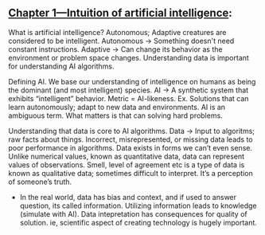 ## [Chapter 1—Intuition of artificial intelligence](https://github.com/Nikhil-Singla/techPrep/blob/main/bookReading/Grokking/ChapterOne.txt):


What is artificial intelligence?
Autonomous; Adaptive creatures are considered to be intelligent. 
Autonomous -> Something doesn't need constant instructions. 
Adaptive -> Can change its behavior as the environment or problem space changes.
Understanding data is important for understanding AI algorithms.

Defining AI.
We base our understanding of intelligence on humans as being the dominant (and most intelligent) species.
AI -> A synthetic system that exhibits “intelligent” behavior.
Metric = AI-likeness. Ex. Solutions that can learn autonomously; adapt to new data and environments.
AI is an ambiguous term. What matters is that can solving hard problems.

Understanding that data is core to AI algorithms.
Data -> Input to algoritms; raw facts about things. Incorrect, misrepresented, or missing data leads to poor performance in algorithms.
Data exists in forms we can’t even sense. Unlike numerical values, known as quantitative data, data can represent values of observations.
Smell, level of agreement etc is a type of data is known as qualitative data; sometimes difficult to interpret. It’s a perception of someone’s truth.
- In the real world, data has bias and context, and if used to answer question, its called information. Utilizing information leads to knowledge (simulate with AI).
Data intepretation has consequences for quality of solution. ie, scientific aspect of creating technology is hugely important.
